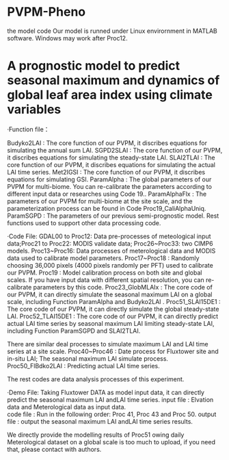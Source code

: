 # PVPM-Pheno
the model code
Our model is runned under Linux envirornment in MATLAB software. Windows may work after Proc12.



# A prognostic model to predict seasonal maximum and dynamics of global leaf area index using climate variables

·Function file：

Budyko2LAI : The core function of our PVPM, it discribes equations for simulating the annual sum LAI. 
SGPD2SLAI : The core function of our PVPM, it discribes equations for simulating the steady-state LAI.
SLAI2TLAI : The core function of our PVPM, it discribes equations for simulating the actual LAI time series.
Met2IGSI : The core function of our PVPM, it discribes equations for simulating GSI.
ParamAlpha : The global parameters of our PVPM for multi-biome.  You can re-calibrate the parameters according to different input data or researches using Code 19..
ParamAlphaFlx : The parameters of our PVPM for multi-biome at the site scale, and the parameterization process can be found in Code Proc19_CaliAlphaUniq. 
ParamSGPD : The parameters of our previous semi-prognostic model. 
Rest functions used to support other data processing code.

·Code File: 
GDAL00 to Proc12: Data pre-processes of meteological input data;Proc21 to Proc22: MODIS validate data; Proc26~Proc33: two CIMP6 models.
Proc13~Proc16: Data processes of meterological data and MODIS data used to calibrate model parameters.
Proc17~Proc18 : Randomly choosing 36,000 pixels (4000 pixels randomly per PFT) used to calibrate our PVPM.
Proc19 : Model calibration process on both site and global scales. If you have input data with different spatial resolution, you can re-calibrate parameters by this code. 
Proc23_GlobMLAIx : The core code of our PVPM, it can directly simulate the seasonal maximum LAI on a global scale, including Function ParamAlpha and Budyko2LAI .
Proc51_SLAI15DE1 : The core code of our PVPM, it can directly simulate the global steady-state LAI.
Proc52_TLAI15DE1 : The core code of our PVPM, it can directly predict actual LAI time series by seasonal maximum LAI limiting steady-state LAI, including Function ParamSGPD and SLAI2TLAI.

There are similar deal processes to simulate maximum LAI and LAI time series at a site scale.
Proc40~Proc46 : Date process for Fluxtower site and in-situ LAI; The seasonal maximum LAI simulate process.
Proc50_FlBdko2LAI : Predicting actual LAI time series.

The rest codes are data analysis processes of this experiment.

·Demo File: Taking  Fluxtower DATA as model input data, it can directly predict the seasonal maximum LAI andLAI time series.
input file : Elvation data and Meterological data  as input data.  
code file :  Run in the following order: Proc 41, Proc 43 and Proc 50.
output file : output the seasonal maximum LAI andLAI time series results. 

We directly provide the modelling results of Proc51 owing daily Meterological dataset on a global scale is too much to upload, if you need that, please contact with authors.
